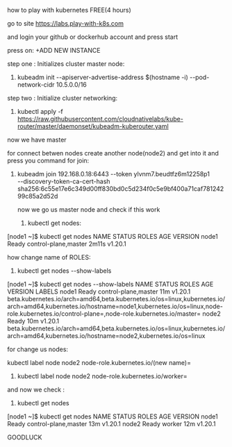 how to play with kubernetes FREE(4 hours)

go to site 
https://labs.play-with-k8s.com

and login your github or dockerhub account
and press start

press on:
+ADD NEW INSTANCE

step one :
Initializes cluster master node:

1. kubeadm init --apiserver-advertise-address $(hostname -i) --pod-network-cidr 10.5.0.0/16


step two : 
Initialize cluster networking:
1. kubectl apply -f https://raw.githubusercontent.com/cloudnativelabs/kube-router/master/daemonset/kubeadm-kuberouter.yaml


now we have master


for connect betwen nodes create another node(node2)
and get into it and press you command for join:
 
1.  kubeadm join 192.168.0.18:6443 --token ylvnm7.beudtfz6m12258p1 \
    --discovery-token-ca-cert-hash sha256:6c55e17e6c349d00ff830bd0c5d234f0c5e9bf400a71caf78124299c85a2d52d 
    

    now we go us master node and check if this work
    
    1. kubectl get nodes:
    
[node1 ~]$ kubectl get nodes
NAME    STATUS   ROLES                  AGE     VERSION
node1   Ready    control-plane,master   2m11s   v1.20.1

how change name of ROLES:

1. kubectl get nodes --show-labels

[node1 ~]$ kubectl get nodes --show-labels
NAME    STATUS   ROLES                  AGE   VERSION   LABELS
node1   Ready    control-plane,master   11m   v1.20.1   beta.kubernetes.io/arch=amd64,beta.kubernetes.io/os=linux,kubernetes.io/arch=amd64,kubernetes.io/hostname=node1,kubernetes.io/os=linux,node-role.kubernetes.io/control-plane=,node-role.kubernetes.io/master=
node2   Ready    <none>                 10m   v1.20.1   beta.kubernetes.io/arch=amd64,beta.kubernetes.io/os=linux,kubernetes.io/arch=amd64,kubernetes.io/hostname=node2,kubernetes.io/os=linux

for change us nodes:

kubectl label node node2 node-role.kubernetes.io/(new name)=

1.  kubectl label node node2 node-role.kubernetes.io/worker=

and now we check :

1. kubectl get nodes

[node1 ~]$ kubectl get nodes
NAME    STATUS   ROLES                  AGE   VERSION
node1   Ready    control-plane,master   13m   v1.20.1
node2   Ready    worker                 12m   v1.20.1


GOODLUCK
